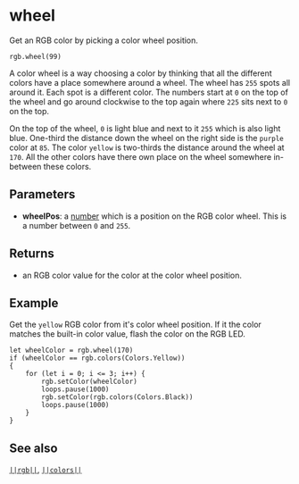 # wheel

Get an RGB color by picking a color wheel position.

```sig
rgb.wheel(99)
```

A color wheel is a way choosing a color by thinking that all the different colors have a place somewhere around a wheel. The wheel has `255` spots all around it. Each spot is a different color. The numbers start at `0` on the top of the wheel and go around clockwise to the top again where `225` sits next to `0` on the top.

On the top of the wheel, `0` is light blue and next to it `255` which is also light blue. One-third the distance down the wheel on the right side is the `purple` color at `85`. The color `yellow` is two-thirds the distance around the wheel at `170`. All the other colors have there own place on the wheel somewhere in-between these colors.

## Parameters

* **wheelPos**: a [number](/types/number) which is a position on the RGB color wheel. This is a number between `0` and `255`.

## Returns

* an RGB color value for the color at the color wheel position.

## Example

Get the `yellow` RGB color from it's color wheel position. If it the color matches the built-in color value, flash the color on the RGB LED.

```blocks
let wheelColor = rgb.wheel(170)
if (wheelColor == rgb.colors(Colors.Yellow))
{
    for (let i = 0; i <= 3; i++) {
        rgb.setColor(wheelColor)
        loops.pause(1000)
        rgb.setColor(rgb.colors(Colors.Black))
        loops.pause(1000)
    }
}
```

## See also

[`||rgb||`](/reference/rgb/rgb), [`||colors||`](/reference/rgb/colors)